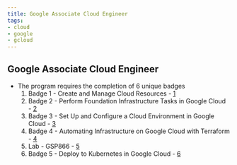 ```yaml
---
title: Google Associate Cloud Engineer
tags:
- cloud
- google
- gcloud
---
```


## Google Associate Cloud Engineer

- The program requires the completion of 6 unique badges
  1. Badge 1 - Create and Manage Cloud Resources - [1](https://www.cloudskillsboost.google/quests/120?catalog_rank=%7B%22rank%22%3A1%2C%22num_filters%22%3A0%2C%22has_search%22%3Atrue%7D&search_id=17007619)
  2. Badge 2 - Perform Foundation Infrastructure Tasks in Google Cloud - [2](https://www.cloudskillsboost.google/quests/118)
  3. Badge 3 - Set Up and Configure a Cloud Environment in Google Cloud - [3](https://www.cloudskillsboost.google/quests/119)
  4. Badge 4 - Automating Infrastructure on Google Cloud with Terraform - [4](https://www.cloudskillsboost.google/quests/159)
  5. Lab - GSP866 - [5](https://www.cloudskillsboost.google/focuses/17817?parent=catalog)
  6. Badge 5 - Deploy to Kubernetes in Google Cloud - [6](https://www.cloudskillsboost.google/quests/116)
